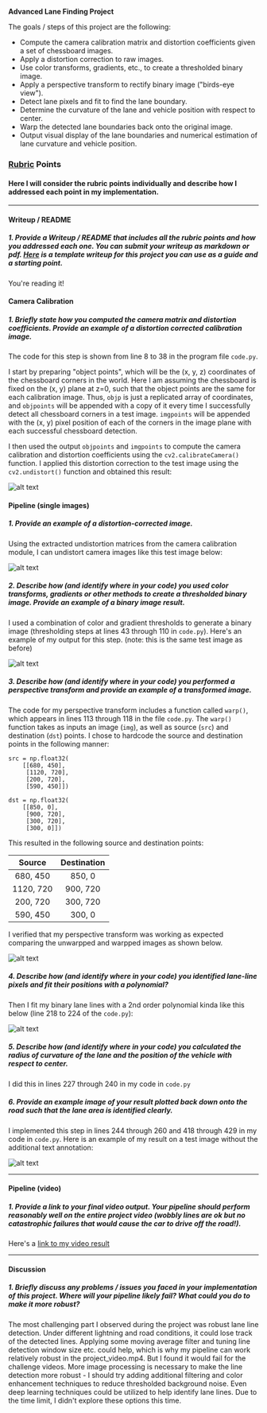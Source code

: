 **Advanced Lane Finding Project**

The goals / steps of this project are the following:

* Compute the camera calibration matrix and distortion coefficients given a set of chessboard images.
* Apply a distortion correction to raw images.
* Use color transforms, gradients, etc., to create a thresholded binary image.
* Apply a perspective transform to rectify binary image ("birds-eye view").
* Detect lane pixels and fit to find the lane boundary.
* Determine the curvature of the lane and vehicle position with respect to center.
* Warp the detected lane boundaries back onto the original image.
* Output visual display of the lane boundaries and numerical estimation of lane curvature and vehicle position.

[//]: # (Image References)

[image1]: ./output_images/cam_undistort.png "Undistorted"
[image2]: ./output_images/undistorted.png "Road Undistorted"
[image3]: ./output_images/thresholded.png "Binary Example"
[image4]: ./output_images/warpped.png "Warp Example"
[image5]: ./output_images/lane_fit.png "Fit Visual"
[image6]: ./output_images/overlay.png "Overlayed Image with Lane Highlight"

### [Rubric](https://review.udacity.com/#!/rubrics/571/view) Points
#### Here I will consider the rubric points individually and describe how I addressed each point in my implementation.  

---
#### Writeup / README

##### 1. Provide a Writeup / README that includes all the rubric points and how you addressed each one.  You can submit your writeup as markdown or pdf.  [Here](https://github.com/udacity/CarND-Advanced-Lane-Lines/blob/master/writeup_template.md) is a template writeup for this project you can use as a guide and a starting point.  

You're reading it!
#### Camera Calibration

##### 1. Briefly state how you computed the camera matrix and distortion coefficients. Provide an example of a distortion corrected calibration image.

The code for this step is shown from line 8 to 38 in the program file `code.py`.  

I start by preparing "object points", which will be the (x, y, z) coordinates of the chessboard corners in the world. Here I am assuming the chessboard is fixed on the (x, y) plane at z=0, such that the object points are the same for each calibration image.  Thus, `objp` is just a replicated array of coordinates, and `objpoints` will be appended with a copy of it every time I successfully detect all chessboard corners in a test image.  `imgpoints` will be appended with the (x, y) pixel position of each of the corners in the image plane with each successful chessboard detection.  

I then used the output `objpoints` and `imgpoints` to compute the camera calibration and distortion coefficients using the `cv2.calibrateCamera()` function.  I applied this distortion correction to the test image using the `cv2.undistort()` function and obtained this result: 

![alt text][image1]

#### Pipeline (single images)

##### 1. Provide an example of a distortion-corrected image.
Using the extracted undistortion matrices from the camera calibration module, I can undistort camera images like this test image below:

![alt text][image2]

##### 2. Describe how (and identify where in your code) you used color transforms, gradients or other methods to create a thresholded binary image.  Provide an example of a binary image result.
I used a combination of color and gradient thresholds to generate a binary image (thresholding steps at lines 43 through 110 in `code.py`).  Here's an example of my output for this step.  (note: this is the same test image as before)

![alt text][image3]

##### 3. Describe how (and identify where in your code) you performed a perspective transform and provide an example of a transformed image.

The code for my perspective transform includes a function called `warp()`, which appears in lines 113 through 118 in the file `code.py`.  The `warp()` function takes as inputs an image (`img`), as well as source (`src`) and destination (`dst`) points.  I chose to hardcode the source and destination points in the following manner:

```
src = np.float32(
	[[680, 450],
	 [1120, 720],
	 [200, 720],
	 [590, 450]])

dst = np.float32(
	[[850, 0],
	 [900, 720],
	 [300, 720],
	 [300, 0]])

```
This resulted in the following source and destination points:

| Source        | Destination   | 
|:-------------:|:-------------:| 
| 680, 450      | 850, 0        | 
| 1120, 720      | 900, 720      |
| 200, 720     | 300, 720      |
| 590, 450      | 300, 0        |

I verified that my perspective transform was working as expected comparing the unwarpped and warpped images as shown below.

![alt text][image4]

##### 4. Describe how (and identify where in your code) you identified lane-line pixels and fit their positions with a polynomial?

Then I fit my binary lane lines with a 2nd order polynomial kinda like this below (line 218 to 224 of the `code.py`):

![alt text][image5]

##### 5. Describe how (and identify where in your code) you calculated the radius of curvature of the lane and the position of the vehicle with respect to center.

I did this in lines 227 through 240 in my code in `code.py`

##### 6. Provide an example image of your result plotted back down onto the road such that the lane area is identified clearly.

I implemented this step in lines 244 through 260 and 418 through 429 in my code in `code.py`.  Here is an example of my result on a test image without the additional text annotation:

![alt text][image6]

---

#### Pipeline (video)

##### 1. Provide a link to your final video output.  Your pipeline should perform reasonably well on the entire project video (wobbly lines are ok but no catastrophic failures that would cause the car to drive off the road!).

Here's a [link to my video result](./project_output.mp4)

---

#### Discussion

##### 1. Briefly discuss any problems / issues you faced in your implementation of this project.  Where will your pipeline likely fail?  What could you do to make it more robust?
The most challenging part I observed during the project was robust lane line detection. Under different lightning and road conditions, it could lose track of the detected lines. Applying some moving average filter and tuning line detection window size etc. could help, which is why my pipeline can work relatively robust in the project_video.mp4. But I found it would fail for the challenge videos. More image processing is necessary to make the line detection more robust - I should try adding additional filtering and color enhancement techniques to reduce thresholded background noise. Even deep learning techniques could be utilized to help identify lane lines. Due to the time limit, I didn't explore these options this time.

